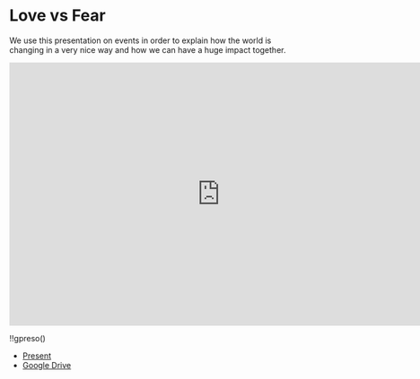
# Love vs Fear

We use this presentation on events in order to explain how the world is changing in a very nice way and how we can have a huge impact together.

<iframe src="https://docs.google.com/presentation/d/e/2PACX-1vQS94g1hZNOMTsIqtYCo1ZapQXkTcUw51F2yQiKusSLrJCZMQRkSuhrNTPlcry68w4pbFsBlso5f4pp/embed?start=false&loop=false&delayms=10000" frameborder="0" width="750" height="470" allowfullscreen="true" mozallowfullscreen="true" webkitallowfullscreen="true"></iframe>

!!gpreso()

- [Present](http://love_fear_slides.threefold.me)
- [Google Drive](https://docs.google.com/presentation/d/1VYk9S1yP4T6J7Z8cJLru6FloMe5yIMRMW7Zj0pwR4bA/edit?usp=drive_web&ouid=101460153806293923139)